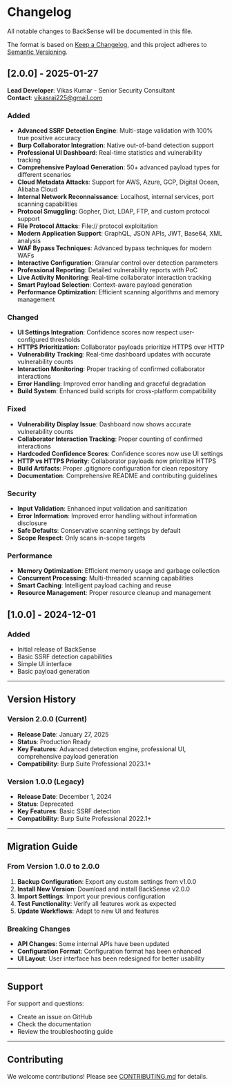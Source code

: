 # Changelog

All notable changes to BackSense will be documented in this file.

The format is based on [Keep a Changelog](https://keepachangelog.com/en/1.0.0/),
and this project adheres to [Semantic Versioning](https://semver.org/spec/v2.0.0.html).

## [2.0.0] - 2025-01-27

**Lead Developer**: Vikas Kumar - Senior Security Consultant  
**Contact**: vikasraj225@gmail.com

### Added
- **Advanced SSRF Detection Engine**: Multi-stage validation with 100% true positive accuracy
- **Burp Collaborator Integration**: Native out-of-band detection support
- **Professional UI Dashboard**: Real-time statistics and vulnerability tracking
- **Comprehensive Payload Generation**: 50+ advanced payload types for different scenarios
- **Cloud Metadata Attacks**: Support for AWS, Azure, GCP, Digital Ocean, Alibaba Cloud
- **Internal Network Reconnaissance**: Localhost, internal services, port scanning capabilities
- **Protocol Smuggling**: Gopher, Dict, LDAP, FTP, and custom protocol support
- **File Protocol Attacks**: File:// protocol exploitation
- **Modern Application Support**: GraphQL, JSON APIs, JWT, Base64, XML analysis
- **WAF Bypass Techniques**: Advanced bypass techniques for modern WAFs
- **Interactive Configuration**: Granular control over detection parameters
- **Professional Reporting**: Detailed vulnerability reports with PoC
- **Live Activity Monitoring**: Real-time collaborator interaction tracking
- **Smart Payload Selection**: Context-aware payload generation
- **Performance Optimization**: Efficient scanning algorithms and memory management

### Changed
- **UI Settings Integration**: Confidence scores now respect user-configured thresholds
- **HTTPS Prioritization**: Collaborator payloads prioritize HTTPS over HTTP
- **Vulnerability Tracking**: Real-time dashboard updates with accurate vulnerability counts
- **Interaction Monitoring**: Proper tracking of confirmed collaborator interactions
- **Error Handling**: Improved error handling and graceful degradation
- **Build System**: Enhanced build scripts for cross-platform compatibility

### Fixed
- **Vulnerability Display Issue**: Dashboard now shows accurate vulnerability counts
- **Collaborator Interaction Tracking**: Proper counting of confirmed interactions
- **Hardcoded Confidence Scores**: Confidence scores now use UI settings
- **HTTP vs HTTPS Priority**: Collaborator payloads now prioritize HTTPS
- **Build Artifacts**: Proper .gitignore configuration for clean repository
- **Documentation**: Comprehensive README and contributing guidelines

### Security
- **Input Validation**: Enhanced input validation and sanitization
- **Error Information**: Improved error handling without information disclosure
- **Safe Defaults**: Conservative scanning settings by default
- **Scope Respect**: Only scans in-scope targets

### Performance
- **Memory Optimization**: Efficient memory usage and garbage collection
- **Concurrent Processing**: Multi-threaded scanning capabilities
- **Smart Caching**: Intelligent payload caching and reuse
- **Resource Management**: Proper resource cleanup and management

## [1.0.0] - 2024-12-01

### Added
- Initial release of BackSense
- Basic SSRF detection capabilities
- Simple UI interface
- Basic payload generation

---

## Version History

### Version 2.0.0 (Current)
- **Release Date**: January 27, 2025
- **Status**: Production Ready
- **Key Features**: Advanced detection engine, professional UI, comprehensive payload generation
- **Compatibility**: Burp Suite Professional 2023.1+

### Version 1.0.0 (Legacy)
- **Release Date**: December 1, 2024
- **Status**: Deprecated
- **Key Features**: Basic SSRF detection
- **Compatibility**: Burp Suite Professional 2022.1+

---

## Migration Guide

### From Version 1.0.0 to 2.0.0
1. **Backup Configuration**: Export any custom settings from v1.0.0
2. **Install New Version**: Download and install BackSense v2.0.0
3. **Import Settings**: Import your previous configuration
4. **Test Functionality**: Verify all features work as expected
5. **Update Workflows**: Adapt to new UI and features

### Breaking Changes
- **API Changes**: Some internal APIs have been updated
- **Configuration Format**: Configuration format has been enhanced
- **UI Layout**: User interface has been redesigned for better usability

---

## Support

For support and questions:
- Create an issue on GitHub
- Check the documentation
- Review the troubleshooting guide

---

## Contributing

We welcome contributions! Please see [CONTRIBUTING.md](CONTRIBUTING.md) for details. 